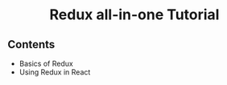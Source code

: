<h1 align="center">
  Redux all-in-one Tutorial
</h1>

## Contents

- Basics of Redux
- Using Redux in React
